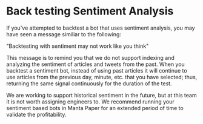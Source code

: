 # Back testing Sentiment Analysis 
If you've attempted to backtest a bot that uses sentiment analysis, you may have seen a message similiar to the following:

"Backtesting with sentiment may not work like you think"


This message is to remind you that we do not support indexing and analyzing the sentiment of articles and tweets from the past. 
When you backtest a sentiment bot, instead of using past articles it will continue to use articles from the previous day, minute, etc. that 
you have selected; thus, returning the same signal continuously for the duration of the test. 

We are working to support historical sentiment in the future, but at this team it is not worth assigning engineers to. We recommend running your 
sentiment based bots in Manta Paper for an extended period of time to validate the profitability. 
